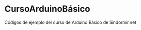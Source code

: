 ﻿CursoArduinoBásico
==================

Códigos de ejemplo del curso de Arduino Básico de Sindormir.net

